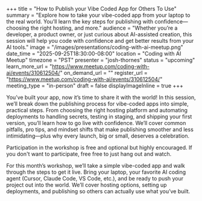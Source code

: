 +++
title = "How to Publish your Vibe Coded App for Others To Use"
summary = "Explore how to take your vibe-coded app from your laptop to the real world. You’ll learn the key steps for publishing with confidence—choosing the right hosting, and more."
audience = "Whether you’re a developer, a product owner, or just curious about AI-assisted creation, this session will help you code with confidence and get better results from your AI tools."
image = "/images/presentations/coding-with-ai-meetup.png"
date_time = "2025-09-25T18:30:00-08:00"
location = "Coding with AI Meetup"
timezone = "PST"
presenter = "josh-thornes"
status = "upcoming"
learn_more_url = "https://www.meetup.com/coding-with-ai/events/310612504/"
on_demand_url = ""
register_url = "https://www.meetup.com/coding-with-ai/events/310612504/"
meeting_type = "in-person"
draft = false
displayImageInline = true
+++

You’ve built your app, now it’s time to share it with the world! In this session, we’ll break down the publishing process for vibe-coded apps into simple, practical steps. From choosing the right hosting platform and automating deployments to handling secrets, testing in staging, and shipping your first version, you’ll learn how to go live with confidence. We’ll cover common pitfalls, pro tips, and mindset shifts that make publishing smoother and less intimidating—plus why every launch, big or small, deserves a celebration.

Participation in the workshop is free and optional but highly encouraged. If you don't want to participate, free free to just hang out and watch.

For this month’s workshop, we’ll take a simple vibe-coded app and walk through the steps to get it live. Bring your laptop, your favorite AI coding agent (Cursor, Claude Code, VS Code, etc.), and be ready to push your project out into the world. We’ll cover hosting options, setting up deployments, and publishing so others can actually use what you’ve built.
